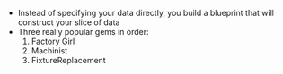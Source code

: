 * Instead of specifying your data directly, you build a blueprint that will construct your slice of data
* Three really popular gems in order:
  1. Factory Girl
  2. Machinist
  3. FixtureReplacement